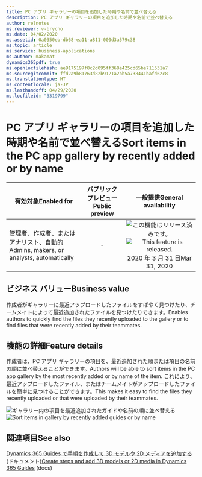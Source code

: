 ```yaml
---
title: PC アプリ ギャラリーの項目を追加した時期や名前で並べ替える
description: PC アプリ ギャラリーの項目を追加した時期や名前で並べ替える
author: relnotes
ms.reviewer: v-brycho
ms.date: 04/02/2020
ms.assetid: 0a0350eb-db68-ea11-a811-000d3a579c38
ms.topic: article
ms.service: business-applications
ms.author: makamat
dynamics365pdf: true
ms.openlocfilehash: ae9175197f8c2d095ff368e425cd65be711531a7
ms.sourcegitcommit: ffd2a9b81763d82b9121a2bb5a738441bafd62c8
ms.translationtype: HT
ms.contentlocale: ja-JP
ms.lasthandoff: 04/29/2020
ms.locfileid: "3319799"
---
```

# <a name="sort-items-in-the-pc-app-gallery-by-recently-added-or-by-name"></a><span data-ttu-id="0d061-103">PC アプリ ギャラリーの項目を追加した時期や名前で並べ替える</span><span class="sxs-lookup"><span data-stu-id="0d061-103">Sort items in the PC app gallery by recently added or by name</span></span>


| <span data-ttu-id="0d061-104">有効対象</span><span class="sxs-lookup"><span data-stu-id="0d061-104">Enabled for</span></span>    |  <span data-ttu-id="0d061-105">パブリック プレビュー</span><span class="sxs-lookup"><span data-stu-id="0d061-105">Public preview</span></span> | <span data-ttu-id="0d061-106">一般提供</span><span class="sxs-lookup"><span data-stu-id="0d061-106">General availability</span></span> | 
| ---------- | :----------: |:----------: |
|<span data-ttu-id="0d061-107">管理者、作成者、またはアナリスト、自動的</span><span class="sxs-lookup"><span data-stu-id="0d061-107">Admins, makers, or analysts, automatically</span></span>|-| <span data-ttu-id="0d061-108">![この機能はリリース済みです。](/dynamics365-release-plan/media/green-checkmark.png "この機能はリリース済みです。")</span><span class="sxs-lookup"><span data-stu-id="0d061-108">![This feature is released.](/dynamics365-release-plan/media/green-checkmark.png "This feature is released.")</span></span> <span data-ttu-id="0d061-109">2020 年 3 月 31 日</span><span class="sxs-lookup"><span data-stu-id="0d061-109">Mar 31, 2020</span></span>|


## <a name="business-value"></a><span data-ttu-id="0d061-110">ビジネス バリュー</span><span class="sxs-lookup"><span data-stu-id="0d061-110">Business value</span></span>
<!-- bv start -->
<span data-ttu-id="0d061-111">作成者がギャラリーに最近アップロードしたファイルをすばやく見つけたり、チームメイトによって最近追加されたファイルを見つけたりできます。</span><span class="sxs-lookup"><span data-stu-id="0d061-111">Enables authors to quickly find the files they recently uploaded to the gallery or to find files that were recently added by their teammates.</span></span>
<!-- bv end -->



## <a name="feature-details"></a><span data-ttu-id="0d061-112">機能の詳細</span><span class="sxs-lookup"><span data-stu-id="0d061-112">Feature details</span></span>
<!--feature detail start -->
<span data-ttu-id="0d061-113">作成者は、PC アプリ ギャラリーの項目を、最近追加された順または項目の名前の順に並べ替えることができます。</span><span class="sxs-lookup"><span data-stu-id="0d061-113">Authors will be able to sort items in the PC app gallery by the most recently added or by name of the item.</span></span> <span data-ttu-id="0d061-114">これにより、最近アップロードしたファイル、またはチームメイトがアップロードしたファイルを簡単に見つけることができます。</span><span class="sxs-lookup"><span data-stu-id="0d061-114">This makes it easy to find the files they recently uploaded or that were uploaded by their teammates.</span></span>
<!--feature detail end -->

<span data-ttu-id="0d061-115">![ギャラリー内の項目を最近追加されたガイドや名前の順に並べ替える](media/pic.png "ギャラリー内の項目を最近追加されたガイドや名前の順に並べ替える")</span><span class="sxs-lookup"><span data-stu-id="0d061-115">![Sort items in gallery by recently added guides or by name](media/pic.png "Sort items in gallery by recently added guides or by name")</span></span>
<!-- Picture 1 -->









## <a name="see-also"></a><span data-ttu-id="0d061-116">関連項目</span><span class="sxs-lookup"><span data-stu-id="0d061-116">See also</span></span>

<!--docs start-->
<span data-ttu-id="0d061-117">[Dynamics 365 Guides で手順を作成して 3D モデルや 2D メディアを追加する](https://docs.microsoft.com/dynamics365/mixed-reality/guides/create-steps-assign-media#add-a-3d-part) (ドキュメント)</span><span class="sxs-lookup"><span data-stu-id="0d061-117">[Create steps and add 3D models or 2D media in Dynamics 365 Guides](https://docs.microsoft.com/dynamics365/mixed-reality/guides/create-steps-assign-media#add-a-3d-part) (docs)</span></span>
<!--docs end-->
